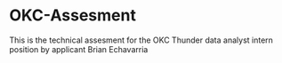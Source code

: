 # OKC-Assesment

This is the technical assesment for the OKC Thunder data analyst intern position by applicant Brian Echavarria
